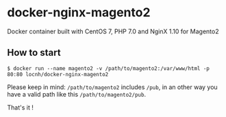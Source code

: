 # docker-nginx-magento2
Docker container built with CentOS 7, PHP 7.0 and NginX 1.10 for Magento2

## How to start

```
$ docker run --name magento2 -v /path/to/magento2:/var/www/html -p 80:80 locnh/docker-nginx-magento2
```

Please keep in mind: `/path/to/magento2` includes `/pub`, in an other way you have a valid path like this `/path/to/magento2/pub`.

That's it !